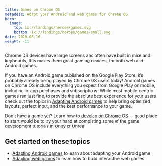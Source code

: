 ```yaml
---
title: Games on Chrome OS
metadesc: Adapt your Android and web games for Chrome OS
hero:
  image:
    top: ix://landings/heroes/games.svg
    bottom: ix://landings/heroes/games-small.svg
date: 2020-06-16
weight: -11
---
```


Chrome OS devices have large screens and often have built in mice and keyboards, this makes them great gaming devices, for both web and Android games.

If you have an Android game published on the Google Play Store, it’s probably already being played by Chrome OS users today! Android games on Chrome OS include everything you expect from Google Play on mobile, including in-app purchases and subscriptions. While most mobile-centric games run just fine, to provide the absolute best experience for your users check out the topics in [Adapting Android games](/{{locale.code}}/games/adapting-games-android) to help bring optimized layouts, perfect input, and the best performance to your game.

Don’t have a game yet? Learn how to [develop on Chrome OS](/{{locale.code}}/linux) -- good place to start would be to try your hand at completing some of the game development tutorials in [Unity](https://developer.android.com/games/develop/build-in-unity) or [Unreal](https://docs.unrealengine.com/en-US/Platforms/Mobile/Android/index.html).

## Get started on these topics

- [Adapting Android games](/{{locale.code}}/games/adapting-games-android) to learn about adapting your Android game
- [Adapting web games](/{{locale.code}}/games/adapting-games-web) to learn how to build interactive web games.
